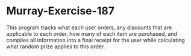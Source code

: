 # Murray-Exercise-187
This program tracks what each user orders, any discounts that are applicable to each order, how many of each item are purchased, and compiles all information into a final receipt for the user while calculating what random prize applies to this order.
